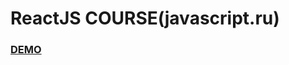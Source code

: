 ReactJS COURSE(javascript.ru)
=====================
### <a href="https://strandol.github.io/React-LearnJS/">DEMO</a>
